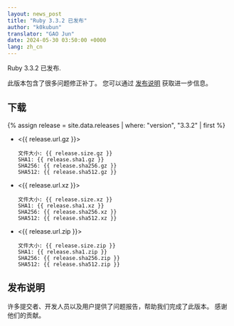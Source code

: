 ```yaml
---
layout: news_post
title: "Ruby 3.3.2 已发布"
author: "k0kubun"
translator: "GAO Jun"
date: 2024-05-30 03:50:00 +0000
lang: zh_cn
---
```


Ruby 3.3.2 已发布.

此版本包含了很多问题修正补丁。
您可以通过 [发布说明](https://github.com/ruby/ruby/releases/tag/v3_3_2) 获取进一步信息。

## 下载

{% assign release = site.data.releases | where: "version", "3.3.2" | first %}

* <{{ release.url.gz }}>

      文件大小: {{ release.size.gz }}
      SHA1: {{ release.sha1.gz }}
      SHA256: {{ release.sha256.gz }}
      SHA512: {{ release.sha512.gz }}

* <{{ release.url.xz }}>

      文件大小: {{ release.size.xz }}
      SHA1: {{ release.sha1.xz }}
      SHA256: {{ release.sha256.xz }}
      SHA512: {{ release.sha512.xz }}

* <{{ release.url.zip }}>

      文件大小: {{ release.size.zip }}
      SHA1: {{ release.sha1.zip }}
      SHA256: {{ release.sha256.zip }}
      SHA512: {{ release.sha512.zip }}

## 发布说明

许多提交者、开发人员以及用户提供了问题报告，帮助我们完成了此版本。
感谢他们的贡献。
